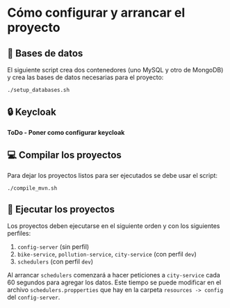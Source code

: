 # Cómo configurar y arrancar el proyecto

## 📁 Bases de datos
El siguiente script crea dos contenedores (uno MySQL y otro de MongoDB) y crea las bases de datos necesarias para el proyecto:

```
./setup_databases.sh
```

## 🔒 Keycloak
<strong>ToDo - Poner como configurar keycloak</strong>

## 💻 Compilar los proyectos
Para dejar los proyectos listos para ser ejecutados se debe usar el script:
```
./compile_mvn.sh
```

## 🚀 Ejecutar los proyectos
Los proyectos deben ejecutarse en el siguiente orden y con los siguientes perfiles:

1. ``config-server`` (sin perfil)
2. ``bike-service``, ``pollution-service``, ``city-service`` (con perfil ``dev``)
3. ``schedulers`` (con perfil ``dev``)

Al arrancar ``schedulers`` comenzará a hacer peticiones a ``city-service`` cada 60 segundos para agregar los datos. Este tiempo se puede modificar en el archivo ``schedulers.propperties`` que hay en la carpeta ``resources -> config`` del ``config-server``.